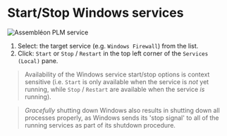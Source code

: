 # Start/Stop Windows services

![Assembléon PLM service](http://i.imgur.com/XgjaHYv.png)
 
1. Select: the target service (e.g. `Windows Firewall`) from the list.
2. Click: `Start` or `Stop` / `Restart` in the top left corner of the `Services (Local)` pane.

> Availability of the Windows service start/stop options is context sensitive (i.e.  `Start` is only available when the service is *not* yet running, while `Stop` / `Restart` are available when the service *is* running).

> *Gracefully* shutting down Windows also results in shutting down all processes properly, as Windows sends its 'stop signal' to all of the running services as part of its shutdown procedure.
